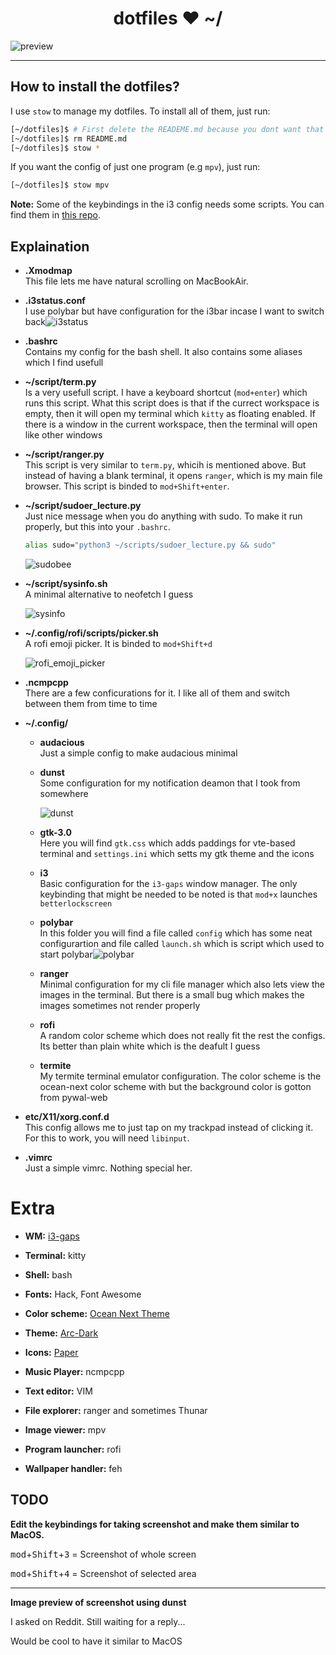 
<h1 align="center">dotfiles ♥ ~/</h1>

![preview](https://user-images.githubusercontent.com/27065646/54530106-27928280-4982-11e9-948b-ebf1935584e1.png)

---
## How to install the dotfiles?
I use ```stow``` to manage my dotfiles.
To install all of them, just run:
```bash
[~/dotfiles]$ # First delete the READEME.md because you dont want that :P
[~/dotfiles]$ rm README.md
[~/dotfiles]$ stow *
```

If you want the config of just one program (e.g ```mpv```), just run:
```bash
[~/dotfiles]$ stow mpv
```
**Note:** Some of the keybindings in the i3 config needs some scripts. You can find them in [this repo](https://github.com/sdushantha/bin).


## Explaination
- **.Xmodmap** <br>This file lets me have natural scrolling on MacBookAir.

- **.i3status.conf** <br>I use polybar but have configuration for the i3bar incase I want to switch back![i3status](https://user-images.githubusercontent.com/27065646/45798078-c3c81f00-bca8-11e8-91f2-a860ba30fa77.png)


- **.bashrc** <br> Contains my config for the bash shell. It also contains some aliases which I find usefull

- **~/script/term.py** <br> Is a very usefull script. I have a keyboard shortcut (```mod+enter```) which runs this script. What this script does is that if the currect workspace is empty, then it will open my terminal which ```kitty``` as floating enabled. If there is a window in the current workspace, then the terminal will open like other windows

- **~/script/ranger.py** <br> This script is very similar to ```term.py```, whicih is mentioned above. But instead of having a blank terminal, it opens ```ranger```, which is my main file browser. This script is binded to ```mod+Shift+enter```.

- **~/script/sudoer_lecture.py** <br> Just nice message when you do anything with sudo. To make it run properly, but this
into your ```.bashrc```. 
  ```bash
  alias sudo="python3 ~/scripts/sudoer_lecture.py && sudo"
  ```

  ![sudobee](https://user-images.githubusercontent.com/27065646/54530272-9cfe5300-4982-11e9-80d2-d26209b3b037.png)

- **~/script/sysinfo.sh** <br> A minimal alternative to neofetch I guess
  
  ![sysinfo](https://user-images.githubusercontent.com/27065646/54530295-ac7d9c00-4982-11e9-933a-f9b24c84c862.png)

- **~/.config/rofi/scripts/picker.sh** <br> A rofi emoji picker. It is binded to ```mod+Shift+d``` 

  ![rofi_emoji_picker](https://user-images.githubusercontent.com/27065646/47914882-79d67980-dea1-11e8-83c1-0ce5ba47ad12.png)


- **.ncmpcpp** <br> There are a few conficurations for it. I like all of them and switch between them from time to time 

- **~/.config/**
  - **audacious** <br> Just a simple config to make audacious minimal
  
  - **dunst** <br> Some configuration for my notification deamon that I took from somewhere
  
    ![dunst](https://user-images.githubusercontent.com/27065646/54530323-bc957b80-4982-11e9-9f7c-3f07b5172f62.png)
    
  - **gtk-3.0** <br> Here you will find ```gtk.css``` which adds paddings for vte-based terminal and ```settings.ini``` which setts my gtk theme and the icons
  
  - **i3** <br> Basic configuration for the ```i3-gaps``` window manager. The only keybinding that might be needed to be noted is that ```mod+x``` launches ```betterlockscreen```
  
  - **polybar** <br> In this folder you will find a file called ```config``` which has some neat configurartion and file called ```launch.sh``` which is script which used to start polybar![polybar](https://user-images.githubusercontent.com/27065646/45797876-f9b8d380-bca7-11e8-8435-170f6022a832.png)

  
  - **ranger** <br> Minimal configuration for my cli file manager which also lets view the images in the terminal. But there is a small bug which makes the images sometimes not render properly
  
  - **rofi** <br> A random color scheme which does not really fit the rest the configs. Its better than plain white which is the deafult I guess
  
  - **termite** <br> My termite terminal emulator configuration. The color scheme is the ocean-next color scheme with but the background color is gotton from pywal-web
  
- **etc/X11/xorg.conf.d** <br> This config allows me to just tap on my trackpad instead of clicking it. For this to work, you will need ```libinput```.

- **.vimrc** <br> Just a simple vimrc. Nothing special her.


# Extra

- **WM:** [i3-gaps](https://github.com/Airblader/i3)

- **Terminal:** kitty

- **Shell:** bash

- **Fonts:** Hack, Font Awesome

- **Color scheme:** [Ocean Next Theme](https://github.com/voronianski/oceanic-next-color-scheme)

- **Theme:** [Arc-Dark](https://github.com/horst3180/Arc-theme)

- **Icons:** [Paper](https://www.snwh.org/paper)

- **Music Player:** ncmpcpp

- **Text editor:** VIM

- **File explorer:** ranger and sometimes Thunar

- **Image viewer:** mpv

- **Program launcher:** rofi

- **Wallpaper handler:** feh

## TODO

**Edit the keybindings for taking screenshot and make them similar to MacOS.**

<kbd>mod</kbd>+<kbd>Shift</kbd>+<kbd>3</kbd> = Screenshot of whole screen

<kbd>mod</kbd>+<kbd>Shift</kbd>+<kbd>4</kbd> = Screenshot of selected area

---
**Image preview of screenshot using dunst**

I asked on Reddit. Still waiting for a reply...

Would be cool to have it similar to MacOS
